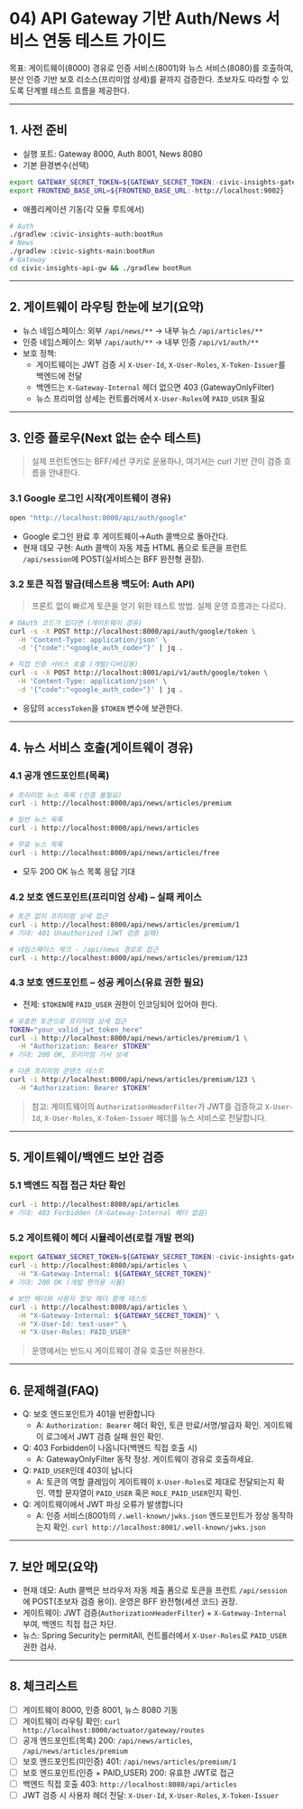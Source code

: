 # 04) API Gateway 기반 Auth/News 서비스 연동 테스트 가이드

목표: 게이트웨이(8000) 경유로 인증 서비스(8001)와 뉴스 서비스(8080)를 호출하여, 분산 인증 기반 보호 리소스(프리미엄 상세)를 끝까지 검증한다. 초보자도 따라할 수 있도록 단계별 테스트 흐름을 제공한다.

---

## 1. 사전 준비
- 실행 포트: Gateway 8000, Auth 8001, News 8080
- 기본 환경변수(선택)
```bash
export GATEWAY_SECRET_TOKEN=${GATEWAY_SECRET_TOKEN:-civic-insights-gateway-v1}
export FRONTEND_BASE_URL=${FRONTEND_BASE_URL:-http://localhost:9002}
```
- 애플리케이션 기동(각 모듈 루트에서)
```bash
# Auth
./gradlew :civic-insights-auth:bootRun
# News
./gradlew :civic-sights-main:bootRun
# Gateway
cd civic-insights-api-gw && ./gradlew bootRun
```

---

## 2. 게이트웨이 라우팅 한눈에 보기(요약)
- 뉴스 네임스페이스: 외부 `/api/news/**` → 내부 뉴스 `/api/articles/**`
- 인증 네임스페이스: 외부 `/api/auth/**` → 내부 인증 `/api/v1/auth/**`
- 보호 정책:
  - 게이트웨이는 JWT 검증 시 `X-User-Id`, `X-User-Roles`, `X-Token-Issuer`를 백엔드에 전달
  - 백엔드는 `X-Gateway-Internal` 헤더 없으면 403 (GatewayOnlyFilter)
  - 뉴스 프리미엄 상세는 컨트롤러에서 `X-User-Roles`에 `PAID_USER` 필요

---

## 3. 인증 플로우(Next 없는 순수 테스트)
> 실제 프런트엔드는 BFF/세션 쿠키로 운용하나, 여기서는 curl 기반 간이 검증 흐름을 안내한다.

### 3.1 Google 로그인 시작(게이트웨이 경유)
```bash
open "http://localhost:8000/api/auth/google"
```
- Google 로그인 완료 후 게이트웨이→Auth 콜백으로 돌아간다.
- 현재 데모 구현: Auth 콜백이 자동 제출 HTML 폼으로 토큰을 프런트 `/api/session`에 POST(실서비스는 BFF 완전형 권장).

### 3.2 토큰 직접 발급(테스트용 백도어: Auth API)
> 프론트 없이 빠르게 토큰을 얻기 위한 테스트 방법. 실제 운영 흐름과는 다르다.
```bash
# OAuth 코드가 있다면 (게이트웨이 경유)
curl -s -X POST http://localhost:8000/api/auth/google/token \
  -H 'Content-Type: application/json' \
  -d '{"code":"<google_auth_code>"}' | jq .

# 직접 인증 서비스 호출 (개발/디버깅용)
curl -s -X POST http://localhost:8001/api/v1/auth/google/token \
  -H 'Content-Type: application/json' \
  -d '{"code":"<google_auth_code>"}' | jq .
```
- 응답의 `accessToken`을 `$TOKEN` 변수에 보관한다.

---

## 4. 뉴스 서비스 호출(게이트웨이 경유)

### 4.1 공개 엔드포인트(목록)
```bash
# 프리미엄 뉴스 목록 (인증 불필요)
curl -i http://localhost:8000/api/news/articles/premium

# 일반 뉴스 목록
curl -i http://localhost:8000/api/news/articles

# 무료 뉴스 목록
curl -i http://localhost:8000/api/news/articles/free
```
- 모두 200 OK 뉴스 목록 응답 기대

### 4.2 보호 엔드포인트(프리미엄 상세) – 실패 케이스
```bash
# 토큰 없이 프리미엄 상세 접근
curl -i http://localhost:8000/api/news/articles/premium/1
# 기대: 401 Unauthorized (JWT 검증 실패)

# 네임스페이스 체크 - /api/news 경로로 접근
curl -i http://localhost:8000/api/news/articles/premium/123
```

### 4.3 보호 엔드포인트 – 성공 케이스(유료 권한 필요)
- 전제: `$TOKEN`에 `PAID_USER` 권한이 인코딩되어 있어야 한다.
```bash
# 유효한 토큰으로 프리미엄 상세 접근
TOKEN="your_valid_jwt_token_here"
curl -i http://localhost:8000/api/news/articles/premium/1 \
  -H "Authorization: Bearer $TOKEN"
# 기대: 200 OK, 프리미엄 기사 상세

# 다른 프리미엄 콘텐츠 테스트
curl -i http://localhost:8000/api/news/articles/premium/123 \
  -H "Authorization: Bearer $TOKEN"
```
> 참고: 게이트웨이의 `AuthorizationHeaderFilter`가 JWT를 검증하고 `X-User-Id`, `X-User-Roles`, `X-Token-Issuer` 헤더를 뉴스 서비스로 전달합니다.

---

## 5. 게이트웨이/백엔드 보안 검증

### 5.1 백엔드 직접 접근 차단 확인
```bash
curl -i http://localhost:8080/api/articles
# 기대: 403 Forbidden (X-Gateway-Internal 헤더 없음)
```

### 5.2 게이트웨이 헤더 시뮬레이션(로컬 개발 편의)
```bash
export GATEWAY_SECRET_TOKEN=${GATEWAY_SECRET_TOKEN:-civic-insights-gateway-v1}
curl -i http://localhost:8080/api/articles \
  -H "X-Gateway-Internal: ${GATEWAY_SECRET_TOKEN}"
# 기대: 200 OK (개발 편의용 시뮬)

# 보안 헤더와 사용자 정보 헤더 함께 테스트
curl -i http://localhost:8080/api/articles \
  -H "X-Gateway-Internal: ${GATEWAY_SECRET_TOKEN}" \
  -H "X-User-Id: test-user" \
  -H "X-User-Roles: PAID_USER"
```
> 운영에서는 반드시 게이트웨이 경유 호출만 허용한다.

---

## 6. 문제해결(FAQ)
- Q: 보호 엔드포인트가 401을 반환합니다
  - A: `Authorization: Bearer` 헤더 확인, 토큰 만료/서명/발급자 확인. 게이트웨이 로그에서 JWT 검증 실패 원인 확인.
- Q: 403 Forbidden이 나옵니다(백엔드 직접 호출 시)
  - A: GatewayOnlyFilter 동작 정상. 게이트웨이 경유로 호출하세요.
- Q: `PAID_USER`인데 403이 납니다
  - A: 토큰의 역할 클레임이 게이트웨이 `X-User-Roles`로 제대로 전달되는지 확인. 역할 문자열이 `PAID_USER` 혹은 `ROLE_PAID_USER`인지 확인.
- Q: 게이트웨이에서 JWT 파싱 오류가 발생합니다
  - A: 인증 서비스(8001)의 `/.well-known/jwks.json` 엔드포인트가 정상 동작하는지 확인. `curl http://localhost:8001/.well-known/jwks.json`

---

## 7. 보안 메모(요약)
- 현재 데모: Auth 콜백은 브라우저 자동 제출 폼으로 토큰을 프런트 `/api/session`에 POST(초보자 검증 용이). 운영은 BFF 완전형(세션 코드) 권장.
- 게이트웨이: JWT 검증(`AuthorizationHeaderFilter`) + `X-Gateway-Internal` 부여, 백엔드 직접 접근 차단.
- 뉴스: Spring Security는 permitAll, 컨트롤러에서 `X-User-Roles`로 `PAID_USER` 권한 검사.

---

## 8. 체크리스트
- [ ] 게이트웨이 8000, 인증 8001, 뉴스 8080 기동
- [ ] 게이트웨이 라우팅 확인: `curl http://localhost:8000/actuator/gateway/routes`
- [ ] 공개 엔드포인트(목록) 200: `/api/news/articles`, `/api/news/articles/premium`
- [ ] 보호 엔드포인트(미인증) 401: `/api/news/articles/premium/1`
- [ ] 보호 엔드포인트(인증 + PAID_USER) 200: 유효한 JWT로 접근
- [ ] 백엔드 직접 호출 403: `http://localhost:8080/api/articles`
- [ ] JWT 검증 시 사용자 헤더 전달: `X-User-Id`, `X-User-Roles`, `X-Token-Issuer`